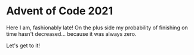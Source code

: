# Advent of Code 2021

Here I am, fashionably late! On the plus side my probability of finishing on time hasn't decreased... because it was always zero.

Let's get to it!

#